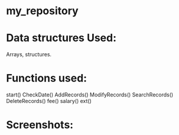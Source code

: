 # my_repository

# Data structures Used:
  Arrays, structures.

# Functions used:
start()
CheckDate()
AddRecords()
ModifyRecords()
SearchRecords()
DeleteRecords()
fee()
salary()
ext()

# Screenshots:




